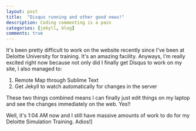 ```yaml
---
layout: post
title:  "Disqus running and other good news!"
description: Coding commenting is a pain
categories: [jekyll, blog]
comments: true
---
```


It's been pretty difficult to work on the website recently since I've been at Deloitte University for training. It's an amazing facility. Anyways, I'm really excited right now because not only did I finally get Disqus to work on my site, I also managed to:

1) Remote Map through Sublime Text
2) Get Jekyll to watch automatically for changes in the server

These two things combined means I can finally just edit things on my laptop and see the changes immediately on the web. Yes!!

Well, it's 1:04 AM now and I still have massive amounts of work to do for my Deloitte Simulation Training. Adios!]
